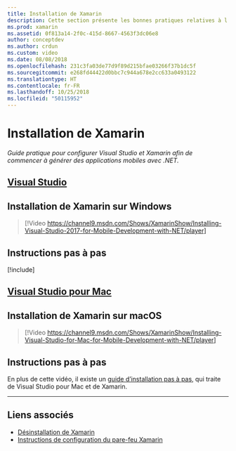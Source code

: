 ```yaml
---
title: Installation de Xamarin
description: Cette section présente les bonnes pratiques relatives à l’installation et à la configuration de Xamarin dans Visual Studio.
ms.prod: xamarin
ms.assetid: 0f813a14-2f0c-415d-8667-4563f3dc06e8
author: conceptdev
ms.author: crdun
ms.custom: video
ms.date: 08/08/2018
ms.openlocfilehash: 231c3fa03de77d9f89d215bfae03266f37b1dc5f
ms.sourcegitcommit: e268fd44422d0bbc7c944a678e2cc633a0493122
ms.translationtype: HT
ms.contentlocale: fr-FR
ms.lasthandoff: 10/25/2018
ms.locfileid: "50115952"
---
```

# <a name="installing-xamarin"></a>Installation de Xamarin

_Guide pratique pour configurer Visual Studio et Xamarin afin de commencer à générer des applications mobiles avec .NET._

## <a name="visual-studiotabwindows"></a>[Visual Studio](#tab/windows)

## <a name="installing-xamarin-on-windows"></a>Installation de Xamarin sur Windows

> [!Video https://channel9.msdn.com/Shows/XamarinShow/Installing-Visual-Studio-2017-for-Mobile-Development-with-NET/player]

## <a name="step-by-step-instructions"></a>Instructions pas à pas

[!include[](~/cross-platform/includes/install-xamarin-windows.md)]

## <a name="visual-studio-for-mactabmacos"></a>[Visual Studio pour Mac](#tab/macos)

## <a name="installing-xamarin-on-macos"></a>Installation de Xamarin sur macOS

> [!Video https://channel9.msdn.com/Shows/XamarinShow/Installing-Visual-Studio-for-Mac-for-Mobile-Development-with-NET/player]

## <a name="step-by-step-instructions"></a>Instructions pas à pas

En plus de cette vidéo, il existe un [guide d’installation pas à pas](/visualstudio/mac/installation/), qui traite de Visual Studio pour Mac et de Xamarin.

-----

## <a name="related-links"></a>Liens associés

- [Désinstallation de Xamarin](~/cross-platform/get-started/installation/uninstalling-xamarin.md)
- [Instructions de configuration du pare-feu Xamarin](firewall.md)
